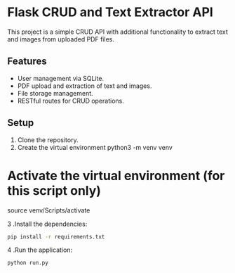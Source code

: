 
# Flask CRUD and Text Extractor API

This project is a simple CRUD API with additional functionality to extract text and images from uploaded PDF files.

## Features

- User management via SQLite.
- PDF upload and extraction of text and images.
- File storage management.
- RESTful routes for CRUD operations.

## Setup

1. Clone the repository.
2. Create the virtual environment
    python3 -m venv venv

# Activate the virtual environment (for this script only)
source venv/Scripts/activate

3 .Install the dependencies:

   ```bash
   pip install -r requirements.txt
   ```

4 .Run the application:

   ```bash
   python run.py
   ```

